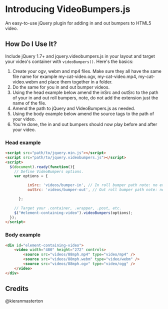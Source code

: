 # Introducing VideoBumpers.js
An easy-to-use jQuery plugin for adding in and out bumpers to HTML5 video.

## How Do I Use It?
Include jQuery 1.7+ and jquery.videobumpers.js in your layout and target your video's container with `videoBumpers()`. Here's the basics:

1. Create your ogv, webm and mp4 files. Make sure they all have the same file name for example my-cat-video.ogv, my-cat-video.mp4, my-cat-video.webm and place them together in a folder.
2. Do the same for you in and out bumper videos.
3. Using the head example below amend the inSrc and outSrc to the path of your in and out roll bumpers, note, do not add the extension just the name of the file.
4. Amend the path to jQuery and VideoBumpers.js as needed.
5. Using the body example below amend the source tags to the path of your video.
6. You're done, the in and out bumpers should now play before and after your video.

### Head example

```html
<script src="path/to/jquery.min.js"></script>
<script src="path/to/jquery.videobumpers.js"></script>
<script>
  $(document).ready(function(){
	// Define VideoBumpers options.
	var options = {

          inSrc: 'videos/bumper-in', // In roll bumper path note: no extension.
          outSrc: 'videos/bumper-out', // Out roll bumper path note: no extension.

      };
	
    // Target your .container, .wrapper, .post, etc.
    $("#element-containing-video").videoBumpers(options);
  });
</script>
```

### Body example
```html
<div id="element-containing-video">
	<video width="480" height="272" controls>
		<source src="videos/88mph.mp4" type="video/mp4" />
		<source src="videos/88mph.webm" type="video/webm" />
		<source src="videos/88mph.ogv" type="video/ogg" />
	</video>
</div>
```

## Credits
@kieranmasterton